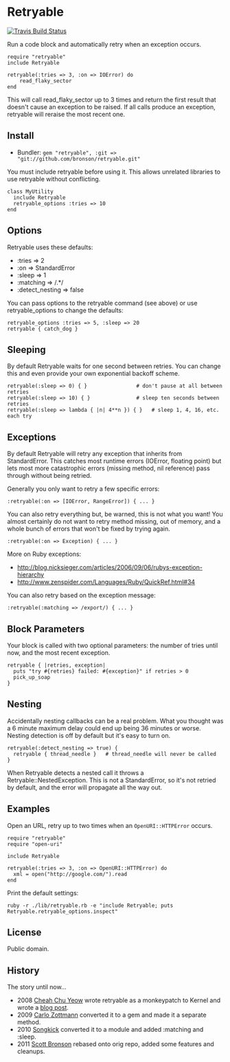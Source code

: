 # Retryable

[![Travis Build Status](http://travis-ci.org/bronson/retryable.png)](http://travis-ci.org/bronson/retryable)

Run a code block and automatically retry when an exception occurs.

    require "retryable"
    include Retryable

    retryable(:tries => 3, :on => IOError) do
        read_flaky_sector
    end

This will call read_flaky_sector up to 3 times and return the first
result that doesn't cause an exception to be raised.  If all calls
produce an exception, retryable will reraise the most recent one.


## Install

* Bundler: `gem "retryable", :git => "git://github.com/bronson/retryable.git"`

You must include retryable before using it.
This allows unrelated libraries to use retryable without conflicting.

    class MyUtility
      include Retryable
      retryable_options :tries => 10
    end

## Options

Retryable uses these defaults:

* :tries => 2
* :on => StandardError
* :sleep => 1
* :matching => /.\*/
* :detect_nesting => false

You can pass options to the retryable command (see above) or
use retryable_options to change the defaults:

    retryable_options :tries => 5, :sleep => 20
    retryable { catch_dog }


## Sleeping

By default Retryable waits for one second between retries.  You can change this
and even provide your own exponential backoff scheme.

    retryable(:sleep => 0) { }                # don't pause at all between retries
    retryable(:sleep => 10) { }               # sleep ten seconds between retries
    retryable(:sleep => lambda { |n| 4**n }) { }   # sleep 1, 4, 16, etc. each try


## Exceptions

By default Retryable will retry any exception that inherits from StandardError.
This catches most runtime errors (IOError, floating point) but lets most
more catastrophic errors (missing method, nil reference) pass through without
being retried.

Generally you only want to retry a few specific errors:

    :retryable(:on => [IOError, RangeError]) { ... }

You can also retry everything but, be warned, this is not what you want!
You almost certainly do not want to retry method missing, out of memory,
and a whole bunch of errors that won't be fixed by trying again.

    :retryable(:on => Exception) { ... }

More on Ruby exceptions:

 * <http://blog.nicksieger.com/articles/2006/09/06/rubys-exception-hierarchy>
 * <http://www.zenspider.com/Languages/Ruby/QuickRef.html#34>

You can also retry based on the exception message:

    :retryable(:matching => /export/) { ... }


## Block Parameters

Your block is called with two optional parameters: the number of tries until now,
and the most recent exception.

    retryable { |retries, exception|
      puts "try #{retries} failed: #{exception}" if retries > 0
      pick_up_soap
    }


## Nesting

Accidentally nesting callbacks can be a real problem.  What you thought was
a 6 minute maximum delay could end up being 36 minutes or worse.
Nesting detection is off by default but it's easy to turn on.

    retryable(:detect_nesting => true) {
      retryable { thread_needle }   # thread_needle will never be called
    }

When Retryable detects a nested call it throws a Retryable::NestedException.
This is not a StandardError, so it's not retried by default, and the error
will propagate all the way out.


## Examples

Open an URL, retry up to two times when an `OpenURI::HTTPError` occurs.

    require "retryable"
    require "open-uri"

    include Retryable

    retryable(:tries => 3, :on => OpenURI::HTTPError) do
      xml = open("http://google.com/").read
    end

Print the default settings:

    ruby -r ./lib/retryable.rb -e "include Retryable; puts Retryable.retryable_options.inspect"

## License

Public domain.


## History

The story until now...

* 2008 [Cheah Chu Yeow](https://github.com/chuyeow/try)
  wrote retryable as a monkeypatch to Kernel and wrote a
  [blog post](http://blog.codefront.net/2008/01/14/retrying-code-blocks-in-ruby-on-exceptions-whatever/).
* 2009 [Carlo Zottmann](https://github.com/carlo/retryable)
  converted it to a gem and made it a separate method.
* 2010 [Songkick](https://github.com/songkick/retryable)
  converted it to a module and added :matching and :sleep.
* 2011 [Scott Bronson](https://github.com/bronson/retryable)
  rebased onto orig repo, added some features and cleanups.

